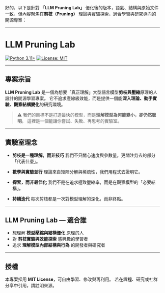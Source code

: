 好的，以下是針對 **「LLM Pruning Lab」** 優化後的版本，語氣、結構與原始文件一致，但內容聚焦在**剪枝（Pruning）** 理論與實驗探索，適合學習與研究導向的開源專案：

---

# LLM Pruning Lab

[![Python 3.11+](https://img.shields.io/badge/python-3.11+-blue.svg)](https://www.python.org/downloads/)
[![License: MIT](https://img.shields.io/badge/License-MIT-yellow.svg)](https://opensource.org/licenses/MIT)

---

## 專案宗旨

**LLM Pruning Lab** 是一個為想要「真正理解」大型語言模型**剪枝與壓縮**原理的人設計的開源學習專案。
它不追求產線級效能，而是提供一個能**深入理論、動手實驗、觀察結構變化**的研究環境。

> ⚠️ 我們的目標不是打造最快的模型，而是**理解模型為何能變小，卻仍然聰明**。
> 這裡是一個能讓你嘗試、失敗、再思考的實驗室。

---

## 實驗室理念

* **剪枝是一種理解，而非技巧**
  我們不只關心速度與參數量，更關注剪去的部分「代表什麼」。

* **數學與實驗並行**
  理論來自矩陣分解與稀疏性，我們用程式去證明它。

* **探索，而非最佳化**
  我們不是在追求極致壓縮率，而是在觀察模型的「必要結構」。

* **持續迭代**
  每次剪枝都是一次對模型理解的深化，而非終點。
  
---

## LLM Pruning Lab — 適合誰

* 想理解 **模型壓縮與結構優化** 原理的人
* 對 **剪枝實驗與效能探索** 感興趣的學習者
* 追求 **理解模型內部結構與行為** 的開發者與研究者

---

## 授權

本專案採用 **MIT License**，可自由學習、修改與再利用。
若在課程、研究或社群分享中引用，請註明來源。